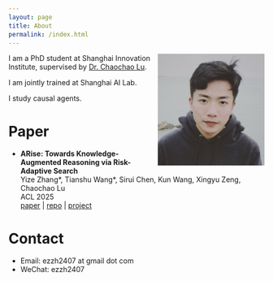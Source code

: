 ```yaml
---
layout: page
title: About
permalink: /index.html
---
```


<img style="float:right; padding-left:10px" src="images/self2.jpeg" width="210" height="220">

I am a PhD student at Shanghai Innovation Institute, supervised by [Dr. Chaochao Lu](https://causallu.com/).

I am jointly trained at Shanghai AI Lab.

I study causal agents.

# Paper

- **ARise: Towards Knowledge-Augmented Reasoning via Risk-Adaptive Search** <br>
  Yize Zhang\*, Tianshu Wang\*, Sirui Chen, Kun Wang, Xingyu Zeng, Chaochao Lu <br>
  ACL 2025 <br>
    [paper](https://arxiv.org/abs/2504.10893) |
    [repo](https://github.com/OpenCausaLab/ARise) |
    [project](https://opencausalab.github.io/ARise)


# Contact

- Email: ezzh2407 at gmail dot com
- WeChat: ezzh2407
